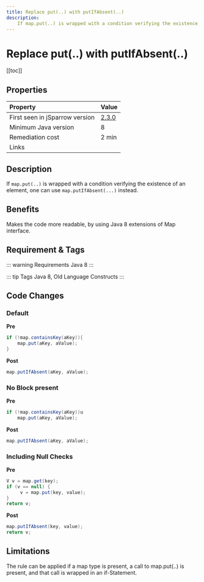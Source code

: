 ```yaml
---
title: Replace put(..) with putIfAbsent(..)
description:
    If map.put(..) is wrapped with a condition verifying the existence of an element one can use map.putIfAbsent(...) instead.
---
```


# Replace put(..) with putIfAbsent(..)

[[toc]]

## Properties

| Property                        | Value |
|:------------------------------- |:----- |
| First seen in jSparrow version  | [2.3.0](/eclipse/release-notes.html#_2-3-0) |
| Minimum Java version            | 8 |
| Remediation cost                | 2 min |
| Links                           | |

## Description

If `map.put(..)` is wrapped with a condition verifying the existence of an element, one can use `map.putIfAbsent(...)` instead.

## Benefits

Makes the code more readable, by using Java 8 extensions of Map interface. 

## Requirement & Tags

::: warning Requirements
Java 8
:::

::: tip Tags
Java 8, Old Language Constructs
:::

## Code Changes

### Default

__Pre__

```java
if (!map.containsKey(aKey)){
    map.put(aKey, aValue);
}
```

__Post__
```java
map.putIfAbsent(aKey, aValue);
```

### No Block present

__Pre__

```java
if (!map.containsKey(aKey))u
    map.put(aKey, aValue);
```

__Post__
```java
map.putIfAbsent(aKey, aValue);
```

### Including Null Checks

__Pre__

```java
V v = map.get(key);
if (v == null) {
     v = map.put(key, value);
}
return v;
```

__Post__
```java
map.putIfAbsent(key, value);
return v;
```

## Limitations

The rule can be applied if a map type is present, a call to map.put(..) is present, and that call is wrapped in an if-Statement.
